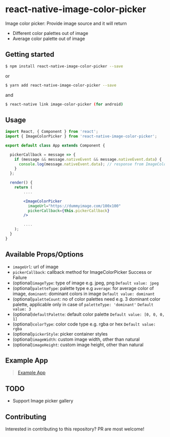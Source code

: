 
# react-native-image-color-picker
Image color picker: Provide image source and it will return 
- Different color palettes out of image 
- Average color palette out of image

## Getting started

```sh
$ npm install react-native-image-color-picker --save
```
or

```sh
$ yarn add react-native-image-color-picker --save
```

and

```sh
$ react-native link image-color-picker (for android)
```

## Usage

```jsx
import React, { Component } from 'react';
import { ImageColorPicker } from 'react-native-image-color-picker';

export default class App extends Component {

  pickerCallback = message => {
    if (message && message.nativeEvent && message.nativeEvent.data) {
      console.log(message.nativeEvent.data); // response from ImageColorPicker
    }
  };

  render() {
    return (
        ....

        <ImageColorPicker
          imageUrl="https://dummyimage.com/100x100"
          pickerCallback={this.pickerCallback}
        />

        ....
    );
  }
}
```

## Available Props/Options

- `imageUrl`: url of image 
- `pickerCallback`: callback method for ImageColorPicker Success or Failure
- (optional)`imageType`: type of image e.g. jpeg, png `Default value: jpeg`
- (optional)`paletteType`: palette type e.g `average`: for average color of image, `dominant`: dominant colors in image `Default value: dominant`
- (optional)`paletteCount`: no of color palettes need e.g. 3 dominant color palette, applicable only in case of `paletteType: 'dominant'` `Default value: 3`
- (optional)`defaultPalette`: default color palette `Default value: [0, 0, 0, 1]`
- (optional)`colorType`: color code type e.g. rgba or hex `Default value: rgba`
- (optional)`pickerStyle`: picker container styles
- (optional)`imageWidth`: custom image width, other than natural
- (optional)`imageHeight`: custom image height, other than natural

## Example App
> [Example App](https://github.com/pradeep1991singh/ImageColorPickerExampleApp)

## TODO

- Support Image picker gallery

## Contributing

Interested in contributing to this repository? PR are most welcome!
